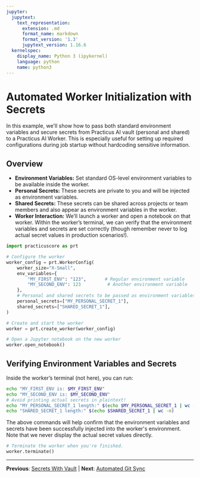 ```yaml
---
jupyter:
  jupytext:
    text_representation:
      extension: .md
      format_name: markdown
      format_version: '1.3'
      jupytext_version: 1.16.6
  kernelspec:
    display_name: Python 3 (ipykernel)
    language: python
    name: python3
---
```


# Automated Worker Initialization with Secrets

In this example, we'll show how to pass both standard environment variables and secure secrets from Practicus AI vault (personal and shared) to a Practicus AI Worker. This is especially useful for setting up required configurations during job startup without hardcoding sensitive information.

## Overview
- **Environment Variables:** Set standard OS-level environment variables to be available inside the worker.
- **Personal Secrets:** These secrets are private to you and will be injected as environment variables.
- **Shared Secrets:** These secrets can be shared across projects or team members and also appear as environment variables in the worker.
- **Worker Interaction:** We’ll launch a worker and open a notebook on that worker. Within the worker’s terminal, we can verify that the environment variables and secrets are set correctly (though remember never to log actual secret values in production scenarios!).


```python
import practicuscore as prt

# Configure the worker
worker_config = prt.WorkerConfig(
    worker_size="X-Small",
    env_variables={
        "MY_FIRST_ENV": "123",       # Regular environment variable
        "MY_SECOND_ENV": 123          # Another environment variable
    },
    # Personal and shared secrets to be passed as environment variables
    personal_secrets=["MY_PERSONAL_SECRET_1"],
    shared_secrets=["SHARED_SECRET_1"],
)

# Create and start the worker
worker = prt.create_worker(worker_config)

# Open a Jupyter notebook on the new worker
worker.open_notebook()
```

<!-- #region -->
## Verifying Environment Variables and Secrets
Inside the worker’s terminal (not here), you can run:
```bash
echo "MY_FIRST_ENV is: $MY_FIRST_ENV"
echo "MY_SECOND_ENV is: $MY_SECOND_ENV"
# Avoid printing actual secrets in plaintext!
echo "MY_PERSONAL_SECRET_1 length:" $(echo $MY_PERSONAL_SECRET_1 | wc -m)
echo "SHARED_SECRET_1 length:" $(echo $SHARED_SECRET_1 | wc -m)
```

The above commands will help confirm that the environment variables and secrets have been successfully injected into the worker's environment. Note that we never display the actual secret values directly.

<!-- #endregion -->

```python
# Terminate the worker when you're finished.
worker.terminate()
```


---

**Previous**: [Secrets With Vault](secrets-with-vault.md) | **Next**: [Automated Git Sync](automated-git-sync.md)
